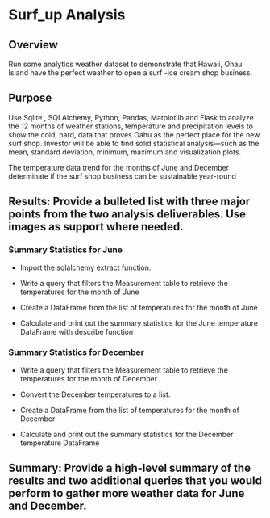 # Surf_up Analysis



## Overview

Run some analytics weather dataset to demonstrate that Hawaii, Ohau Island have the perfect weather to open a surf -ice cream shop business.

## Purpose

Use Sqlite , SQLAlchemy, Python, Pandas, Matplotlib and Flask to analyze the 12 months of weather stations, temperature and precipitation levels to show the cold, hard, data that proves Oahu as the perfect place for the new surf shop. Investor will be able to find solid statistical analysis—such as the mean, standard deviation, minimum, maximum and visualization plots. 

The temperature data trend for the months of June and December determinate if the surf shop business can be sustainable year-round

## Results: Provide a bulleted list with three major points from the two analysis deliverables. Use images as support where needed.

###  Summary Statistics for June

- Import the sqlalchemy extract function.

- Write a query that filters the Measurement table to retrieve the temperatures for the month of June

- Create a DataFrame from the list of temperatures for the month of June

- Calculate and print out the summary statistics for the June temperature DataFrame with describe function

### Summary Statistics for December

- Write a query that filters the Measurement table to retrieve the temperatures for the month of December

- Convert the December temperatures to a list.

- Create a DataFrame from the list of temperatures for the month of December

- Calculate and print out the summary statistics for the December temperature DataFrame







## Summary: Provide a high-level summary of the results and two additional queries that you would perform to gather more weather data for June and December.
